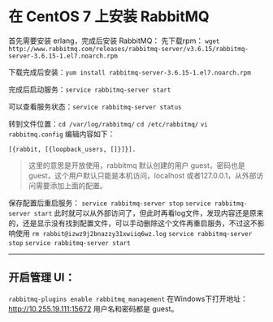 # 在 CentOS 7 上安装 RabbitMQ



首先需要安装 erlang，完成后安装 RabbitMQ：
先下载rpm：
`wget http://www.rabbitmq.com/releases/rabbitmq-server/v3.6.15/rabbitmq-server-3.6.15-1.el7.noarch.rpm`

下载完成后安装：`yum install rabbitmq-server-3.6.15-1.el7.noarch.rpm` 


完成后启动服务：`service rabbitmq-server start`

可以查看服务状态：`service rabbitmq-server status`


转到文件位置：`cd /var/log/rabbitmq/`
`cd /etc/rabbitmq/`
`vi rabbitmq.config`
编辑内容如下：
```
[{rabbit, [{loopback_users, []}]}].
```
> 这里的意思是开放使用，rabbitmq 默认创建的用户 guest，密码也是 guest，这个用户默认只能是本机访问，localhost 或者127.0.0.1，从外部访问需要添加上面的配置。

保存配置后重启服务：
`service rabbitmq-server stop`
`service rabbitmq-server start`
此时就可以从外部访问了，但此时再看log文件，发现内容还是原来的，还是显示没有找到配置文件，可以手动删除这个文件再重启服务，不过这不影响使用
`rm rabbit@izwz9j2bnazzy31xwiiq6wz.log`
`service rabbitmq-server stop`
`service rabbitmq-server start`


---

开启管理 UI：
--------

`rabbitmq-plugins enable rabbitmq_management`
在Windows下打开地址：http://10.255.19.111:15672
用户名和密码都是 guest。